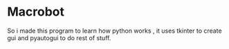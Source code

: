 # Macrobot
So i made this program to learn how python works , it uses tkinter to create gui and pyautogui to do rest of stuff.

